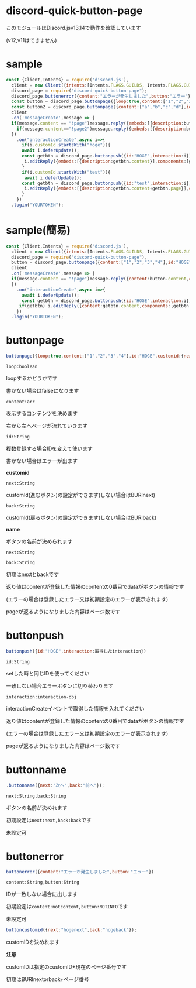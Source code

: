 # discord-quick-button-page

このモジュールはDiscord.jsv13,14で動作を確認しています

(v12,v11はできません)


# sample
```js
const {Client,Intents} = require('discord.js'),
  client = new Client({intents:[Intents.FLAGS.GUILDS, Intents.FLAGS.GUILD_MESSAGES]}),
  discord_page = require("discord-quick-button-page");
  discord_page.buttonerror({content:"エラーが発生しました",button:"エラー"});
  const button = discord_page.buttonpage({loop:true,content:["1","2","3","4"],id:"HOGE",customid:{next:"hogenext",back:"hogeback"}});
  const button2 = discord_page.buttonpage({content:["a","b","c","d"],id:"test",customid:{next:"testnext",back:"testback"},name:{next:"次へ",back:"前へ"}});
  client
  .on('messageCreate',message => {
  if(message.content == "!page")message.reply({embeds:[{description:button.content}],components:[button.data]});
    if(message.content=="!page2")message.reply({embeds:[{description:button2.content}],components:[button2.data]});
  })
    .on("interactionCreate",async i=>{
      if(i.customId.startsWith("hoge")){
      await i.deferUpdate();
      const getbtn = discord_page.buttonpush({id:"HOGE",interaction:i});
       i.editReply({embeds:[{description:getbtn.content}],components:[getbtn.data]});
      }
      if(i.customId.startsWith("test")){
       await i.deferUpdate();
      const getbtn = discord_page.buttonpush({id:"test",interaction:i});
       i.editReply({embeds:[{description:getbtn.content+getbtn.page}],components:[getbtn.data]});
      }
    })
  .login("YOURTOKEN");
```

# sample(簡易)
```js
const {Client,Intents} = require('discord.js'),
  client = new Client({intents:[Intents.FLAGS.GUILDS, Intents.FLAGS.GUILD_MESSAGES]}),
  discord_page = require("discord-quick-button-page"),
  button = discord_page.buttonpage({content:["1","2","3","4"],id:"HOGE"});
  client
  .on('messageCreate',message => {
  if(message.content == "!page")message.reply({content:button.content,components:[button.data]});
  })
    .on("interactionCreate",async i=>{
      await i.deferUpdate();
      const getbtn = discord_page.buttonpush({id:"HOGE",interaction:i});
     if(getbtn) i.editReply({content:getbtn.content,components:[getbtn.data]});
    })
  .login("YOURTOKEN");
```
# buttonpage
```js
buttonpage({loop:true,content:["1","2","3","4"],id:"HOGE",customid:{next:"hogenext",back:"hogeback"},name:{next:"nextpage",back:"backpage"}});
```


`loop:boolean`


loopするかどうかです


書かない場合はfalseになります


`content:arr`


表示するコンテンツを決めます


右から左へページが流れていきます


`id:String`


複数登録する場合IDを変えて使います


書かない場合はエラーが出ます

**customid**

`next:String`

customId(進むボタン)の設定ができます(しない場合はBURInext)

`back:String`

customId(戻るボタン)の設定ができます(しない場合はBURIback)

**name**

ボタンの名前が決められます

`next:String`

`back:String`

初期はnextとbackです

返り値はcontentが登録した情報のcontentの0番目でdataがボタンの情報です

(エラーの場合は登録したエラー又は初期設定のエラーが表示されます)


pageが返るようになりました内容はページ数です
# buttonpush
```js
buttonpush({id:"HOGE",interaction:取得したinteraction})
```

`id:String`


setした時と同じIDを使ってください


一致しない場合エラーボタンに切り替わります


`interaction:interaction-obj`


interactionCreateイベントで取得した情報を入れてください


返り値はcontentが登録した情報のcontentの0番目でdataがボタンの情報です

(エラーの場合は登録したエラー又は初期設定のエラーが表示されます)


pageが返るようになりました内容はページ数です
# buttonname
```js
.buttonname({next:"次へ",back:"前へ"});
```


`next:String,back:String`


ボタンの名前が決めれます


初期設定は`next:next,back:back`です


未設定可

# buttonerror
```js
buttonerror({content:"エラーが発生しました",button:"エラー"})
```


`content:String,button:String`


IDが一致しない場合に出します


初期設定は`content:notcontent,button:NOTINFO`です


未設定可


```js
buttoncustomid({next:"hogenext",back:"hogeback"});
```

customIDを決めれます

**注意**

customIDは指定のcustomID+現在のページ番号です

初期はBURInextorback+ページ番号



